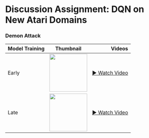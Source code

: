 # Discussion Assignment: DQN on New Atari Domains

### Demon Attack

| Model Training | Thumbnail | Videos |
|:-----|:------:|------:|
| Early    |   <img src="docs/thumbnail_early.png" width="120"/> | <a href="https://wosstarot.github.io/demonattack_early.mp4" target="_blank">▶ Watch Video</a>  |
| Late    |   <img src="docs/thumbnail_early.png" width="120"/> | <a href="https://wosstarot.github.io/demonattack_late.mp4" target="_blank">▶ Watch Video</a>  |
